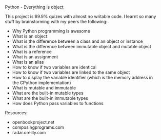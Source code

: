Python - Everything is object

This project is 99.9% quizes with almost no writable code. I learnt so many stuff by brainstorming with my peers the following:

* Why Python programming is awesome
* What is an object
* What is the difference between a class and an object or instance
* What is the difference between immutable object and mutable object
* What is a reference
* What is an assignment
* What is an alias
* How to know if two variables are identical
* How to know if two variables are linked to the same object
* How to display the variable identifier (which is the memory address in the CPython implementation)
* What is mutable and immutable
* What are the built-in mutable types
* What are the built-in immutable types
* How does Python pass variables to functions

Resources:

* openbookproject.net
* composingprograms.com
* radar.oreilly.com
